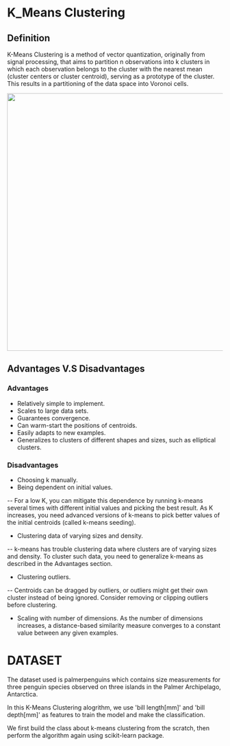 # K_Means Clustering

## Definition

K-Means Clustering is a method of vector quantization, originally from signal processing, that aims to partition n observations into k clusters in which each observation belongs to the cluster with the nearest mean (cluster centers or cluster centroid), serving as a prototype of the cluster. This results in a partitioning of the data space into Voronoi cells.

<img src="https://user-images.githubusercontent.com/98184249/163904130-31156d09-d6c2-40f8-9acc-31bf45ebed28.png" width="600px">


## Advantages V.S Disadvantages

### Advantages
- Relatively simple to implement.
- Scales to large data sets.
- Guarantees convergence.
- Can warm-start the positions of centroids.
- Easily adapts to new examples.
- Generalizes to clusters of different shapes and sizes, such as elliptical clusters.

### Disadvantages
- Choosing k manually.
- Being dependent on initial values.

-- For a low K, you can mitigate this dependence by running k-means several times with different initial values and picking the best result. As K increases, you need advanced versions of k-means to pick better values of the initial centroids (called k-means seeding).
- Clustering data of varying sizes and density.

--  k-means has trouble clustering data where clusters are of varying sizes and density. To cluster such data, you need to generalize k-means as described in the Advantages section.
- Clustering outliers.

-- Centroids can be dragged by outliers, or outliers might get their own cluster instead of being ignored. Consider removing or clipping outliers before clustering.
- Scaling with number of dimensions.
As the number of dimensions increases, a distance-based similarity measure converges to a constant value between any given examples.

# DATASET
The dataset used is palmerpenguins which contains size measurements for three penguin species observed on three islands in the Palmer Archipelago, Antarctica.

In this K-Means Clustering alogrithm, we use 'bill length[mm]' and 'bill depth[mm]' as features to train the model and make the classification.

We first build the class about k-means clustering from the scratch, then perform the algorithm again using scikit-learn package.
